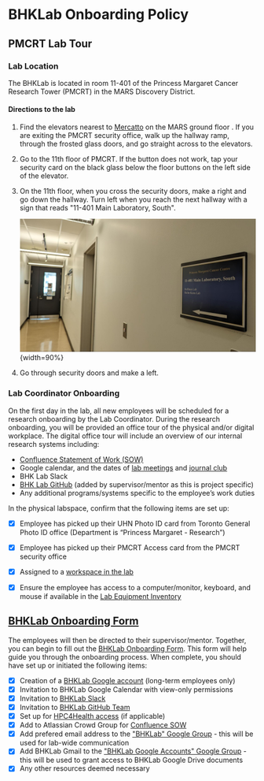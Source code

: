 # BHKLab Onboarding Policy

## PMCRT Lab Tour
### Lab Location
The BHKLab is located in room 11-401 of the Princess Margaret Cancer Research Tower (PMCRT) in the MARS Discovery District.

#### Directions to the lab
1. Find the elevators nearest to [Mercatto](https://www.google.com/maps/place/Mercatto/data=!4m2!3m1!19sChIJiXa3MrY0K4gRXBkKpUGIqvs) on the MARS ground floor . If you are exiting the PMCRT security office, walk up the hallway ramp, through the frosted glass doors, and go straight across to the elevators.

2. Go to the 11th floor of PMCRT. If the button does not work, tap your security card on the black glass below the floor buttons on the left side of the elevator.

3. On the 11th floor, when you cross the security doors, make a right and go down the hallway. Turn left when you reach the next hallway with a sign that reads "11-401 Main Laboratory, South". 

    ![](img/hallway_to_lab.jpg){width=90%}

4. Go through security doors and make a left.


### Lab Coordinator Onboarding
On the first day in the lab, all new employees will be scheduled for a research onboarding by the Lab Coordinator. During the research onboarding, you will be provided an office tour of the physical and/or digital workplace. The digital office tour will include an overview of our internal research systems including: 

- [Confluence Statement of Work (SOW)](../../General/Summary_Of_Work/index.md)
- Google calendar, and the dates of [lab meetings](../../General/Meetings/lab_meeting.md) and [journal club](../../General/Meetings/journal_club.md)
- BHK Lab Slack
- [BHK Lab GitHub](https://github.com/bhklab) (added by supervisor/mentor as this is project specific)
- Any additional programs/systems specific to the employee’s work duties


In the physical labspace, confirm that the following items are set up:

- [x] Employee has picked up their UHN Photo ID card from Toronto General Photo ID office (Department is “Princess Margaret - Research”)
- [x] Employee has picked up their PMCRT Access card from the PMCRT security office
- [x] Assigned to a [workspace in the lab](https://docs.google.com/spreadsheets/d/1LOKDkhRi4wDBf5Cg5Cjzzdeh0frhG4YZ5h11d835Qa0/edit?gid=0#gid=0)
- [x] Ensure the employee has access to a computer/monitor, keyboard, and mouse if available in the [Lab Equipment Inventory](https://docs.google.com/spreadsheets/d/1zFbTAdv5DT6tnajDMeXwoWP65VzjcD9PxynnXzholwE/edit?gid=212760015#gid=212760015&fvid=1274444863)


## [BHKLab Onboarding Form](https://docs.google.com/forms/d/e/1FAIpQLSem1WRpvKiHyeMop-sOsRx7NOd0hWbT2PGRRxiz3nfR3GUPEQ/viewform?usp=sf_link)
The employees will then be directed to their supervisor/mentor. Together, you can begin to fill out the [BHKLab Onboarding Form](https://docs.google.com/forms/d/e/1FAIpQLSem1WRpvKiHyeMop-sOsRx7NOd0hWbT2PGRRxiz3nfR3GUPEQ/viewform?usp=sf_link). This form will help guide you through the onboarding process. When complete, you should have set up or initiated the following items:

- [x] Creation of a [BHKLab Google account](https://support.google.com/mail/answer/56256?hl=en) (long-term employees only)
- [x] Invitation to BHKLab Google Calendar with view-only permissions
- [x] Invitation to [BHKLab Slack](http://bhklab.slack.com)
- [x] Invitation to [BHKLab GitHub Team](https://github.com/orgs/bhklab/teams/bhkteam)
- [x] Set up for [HPC4Health access](https://bhklab.github.io/HPC4Health/setup/getting_an_account/) (if applicable)
- [x] Add to Atlassian Crowd Group for [Confluence SOW](https://collaborate.uhnresearch.ca/confluence/pages/viewpage.action?spaceKey=BHKLabSOW&title=BHKLab-SOW)
- [x] Add prefered email address to the ["BHKLab" Google Group](https://groups.google.com/g/bhklabresearch/members) - this will be used for lab-wide communication 
- [x] Add BHKLab Gmail to the ["BHKLab Google Accounts" Google Group](https://groups.google.com/g/bhklab-accounts/members) - this will be used to grant access to BHKLab Google Drive documents
- [x] Any other resources deemed necessary
